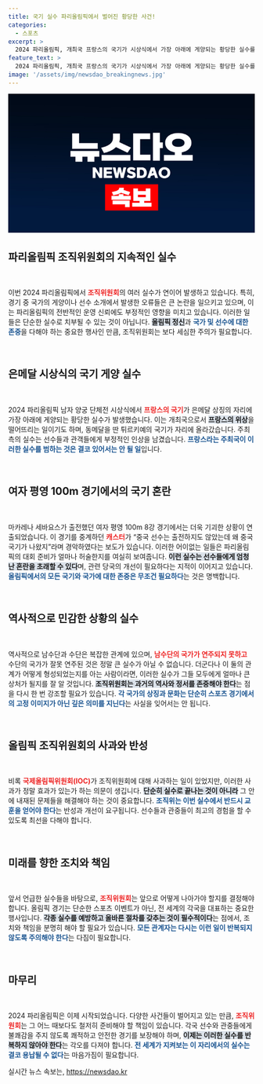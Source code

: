 ```yaml
---
title: 국기 실수 파리올림픽에서 벌어진 황당한 사건!
categories:
  - 스포츠
excerpt: >
  2024 파리올림픽, 개최국 프랑스의 국기가 시상식에서 가장 아래에 게양되는 황당한 실수를 범했다! 중국 국기가 아르헨티나 선수 입장 시 등장하기까지. 실수가 연속되는 파리올림픽조직위의 민망한 순간을 놓치지 마세요!
feature_text: >
  2024 파리올림픽, 개최국 프랑스의 국기가 시상식에서 가장 아래에 게양되는 황당한 실수를 범했다! 중국 국기가 아르헨티나 선수 입장 시 등장하기까지. 실수가 연속되는 파리올림픽조직위의 민망한 순간을 놓치지 마세요!
image: '/assets/img/newsdao_breakingnews.jpg'
---
```


<p><img src="/assets/img/newsdao_breakingnews.jpg" alt="ranknews 속보" /></p>

<h2 data-ke-size="size26">파리올림픽 조직위원회의 지속적인 실수</h2>

<p data-ke-size="size16">&nbsp;</p>

<p>이번 2024 파리올림픽에서 <b><span style="color: #ee2323;">조직위원회</span></b>의 여러 실수가 연이어 발생하고 있습니다. 특히, 경기 중 국가의 게양이나 선수 소개에서 발생한 오류들은 큰 논란을 일으키고 있으며, 이는 파리올림픽의 전반적인 운영 신뢰에도 부정적인 영향을 미치고 있습니다. 이러한 일들은 단순한 실수로 치부될 수 있는 것이 아닙니다. <b><span style="background-color: #21538527;">올림픽 정신</span></b>과 <b><span style="color: #1a5490;">국가 및 선수에 대한 존중</span></b>을 다해야 하는 중요한 행사인 만큼, 조직위원회는 보다 세심한 주의가 필요합니다.</p>

<p data-ke-size="size16">&nbsp;</p>

<h2 data-ke-size="size26">은메달 시상식의 국기 게양 실수</h2>

<p data-ke-size="size16">&nbsp;</p>

<p>2024 파리올림픽 남자 양궁 단체전 시상식에서 <b><span style="color: #ee2323;">프랑스의 국기</span></b>가 은메달 상징의 자리에 가장 아래에 게양되는 황당한 실수가 발생했습니다. 이는 개최국으로서 <b><span style="background-color: #21538527;">프랑스의 위상</span></b>을 떨어뜨리는 일이기도 하며, 동메달을 딴 튀르키예의 국기가 자리에 올라갔습니다. 주최 측의 실수는 선수들과 관객들에게 부정적인 인상을 남겼습니다. <b><span style="color: #1a5490;">프랑스라는 주최국이 이러한 실수를 범하는 것은 결코 있어서는 안 될 일</span></b>입니다.</p>

<p data-ke-size="size16">&nbsp;</p>

<h2 data-ke-size="size26">여자 평영 100m 경기에서의 국기 혼란</h2>

<p data-ke-size="size16">&nbsp;</p>

<p>마카레나 세바요스가 출전했던 여자 평영 100m 8강 경기에서는 더욱 기괴한 상황이 연출되었습니다. 이 경기를 중계하던 <b><span style="color: #ee2323;">캐스터</span></b>가 “중국 선수는 출전하지도 않았는데 왜 중국 국기가 나왔지”라며 경악하였다는 보도가 있습니다. 이러한 어이없는 일들은 파리올림픽의 대회 준비가 얼마나 허술한지를 여실히 보여줍니다. <b><span style="background-color: #21538527;">이런 실수는 선수들에게 엄청난 혼란을 초래할 수 있다</span></b>며, 관련 당국의 개선이 필요하다는 지적이 이어지고 있습니다. <b><span style="color: #1a5490;">올림픽에서의 모든 국기와 국가에 대한 존중은 무조건 필요하다</span></b>는 것은 명백합니다.</p>

<p data-ke-size="size16">&nbsp;</p>

<h2 data-ke-size="size26">역사적으로 민감한 상황의 실수</h2>

<p data-ke-size="size16">&nbsp;</p>

<p>역사적으로 남수단과 수단은 복잡한 관계에 있으며, <b><span style="color: #ee2323;">남수단의 국가가 연주되지 못하고</span></b> 수단의 국가가 잘못 연주된 것은 정말 큰 실수가 아닐 수 없습니다. 더군다나 이 둘의 관계가 어떻게 형성되었는지를 아는 사람이라면, 이러한 실수가 그들 모두에게 얼마나 큰 상처가 될지를 잘 알 것입니다. <b><span style="background-color: #21538527;">조직위원회는 과거의 역사와 정서를 존중해야 한다</span></b>는 점을 다시 한 번 강조할 필요가 있습니다. <b><span style="color: #1a5490;">각 국가의 상징과 문화는 단순히 스포츠 경기에서의 고정 이미지가 아닌 깊은 의미를 지닌다</span></b>는 사실을 잊어서는 안 됩니다.</p>

<p data-ke-size="size16">&nbsp;</p>

<h2 data-ke-size="size26">올림픽 조직위원회의 사과와 반성</h2>

<p data-ke-size="size16">&nbsp;</p>

<p>비록 <b><span style="color: #ee2323;">국제올림픽위원회(IOC)</span></b>가 조직위원회에 대해 사과하는 일이 있었지만, 이러한 사과가 정말 효과가 있는가 하는 의문이 생깁니다. <b><span style="background-color: #21538527;">단순히 실수로 끝나는 것이 아니라</span></b> 그 안에 내재된 문제들을 해결해야 하는 것이 중요합니다. <b><span style="color: #1a5490;">조직위는 이번 실수에서 반드시 교훈을 얻어야 한다</span></b>는 반성과 개선이 요구됩니다. 선수들과 관중들이 최고의 경험을 할 수 있도록 최선을 다해야 합니다.</p>

<p data-ke-size="size16">&nbsp;</p>

<h2 data-ke-size="size26">미래를 향한 조치와 책임</h2>

<p data-ke-size="size16">&nbsp;</p>

<p>앞서 언급한 실수들을 바탕으로, <b><span style="color: #ee2323;">조직위원회</span></b>는 앞으로 어떻게 나아가야 할지를 결정해야 합니다. 올림픽 경기는 단순한 스포츠 이벤트가 아닌, 전 세계의 각국을 대표하는 중요한 행사입니다. <b><span style="background-color: #21538527;">각종 실수를 예방하고 올바른 절차를 갖추는 것이 필수적이다</span></b>는 점에서, 조치와 책임을 분명히 해야 할 필요가 있습니다. <b><span style="color: #1a5490;">모든 관계자는 다시는 이런 일이 반복되지 않도록 주의해야 한다</span></b>는 다짐이 필요합니다.</p>

<p data-ke-size="size16">&nbsp;</p>

<h2 data-ke-size="size26">마무리</h2>

<p data-ke-size="size16">&nbsp;</p>

<p>2024 파리올림픽은 이제 시작되었습니다. 다양한 사건들이 벌어지고 있는 만큼, <b><span style="color: #ee2323;">조직위원회</span></b>는 그 어느 때보다도 철저히 준비해야 할 책임이 있습니다. 각국 선수와 관중들에게 불쾌감을 주지 않도록 쾌적하고 안전한 경기를 보장해야 하며, <b><span style="background-color: #21538527;">이제는 이러한 실수를 반복하지 않아야 한다</span></b>는 각오를 다져야 합니다. <b><span style="color: #1a5490;">전 세계가 지켜보는 이 자리에서의 실수는 결코 용납될 수 없다</span></b>는 마음가짐이 필요합니다.</p>
실시간 뉴스 속보는, <a href="https://newsdao.kr" rel="dofollow">https://newsdao.kr</a>


